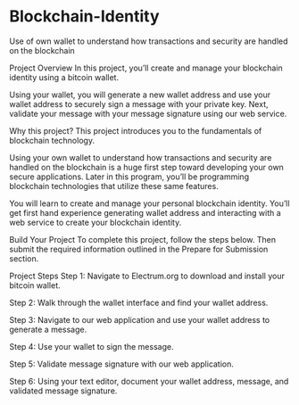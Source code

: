 # Blockchain-Identity
Use of own wallet to understand how transactions and security are handled on the blockchain 

Project Overview
In this project, you’ll create and manage your blockchain identity using a bitcoin wallet.

Using your wallet, you will generate a new wallet address and use your wallet address to securely sign a message with your private key. Next, validate your message with your message signature using our web service.

Why this project?
This project introduces you to the fundamentals of blockchain technology.

Using your own wallet to understand how transactions and security are handled on the blockchain is a huge first step toward developing your own secure applications. Later in this program, you’ll be programming blockchain technologies that utilize these same features.

You will learn to create and manage your personal blockchain identity. You’ll get first hand experience generating wallet address and interacting with a web service to create your blockchain identity.



Build Your Project
To complete this project, follow the steps below. Then submit the required information outlined in the Prepare for Submission section.

Project Steps
Step 1: Navigate to Electrum.org to download and install your bitcoin wallet.

Step 2: Walk through the wallet interface and find your wallet address.

Step 3: Navigate to our web application and use your wallet address to generate a message.

Step 4: Use your wallet to sign the message.

Step 5: Validate message signature with our web application.

Step 6: Using your text editor, document your wallet address, message, and validated message signature.
